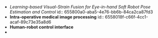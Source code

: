 - *Learning-based Visual-Strain Fusion for Eye-in-hand Soft Robot Pose Estimation and Control*
  id:: 655800a0-aba5-4e76-bb6b-84ca2ca87fd3
- **Intra-operative medical image processing**
  id:: 6558018f-c66f-4cc1-acaf-89c73e35a8d6
- **Human-robot control interface**
-
